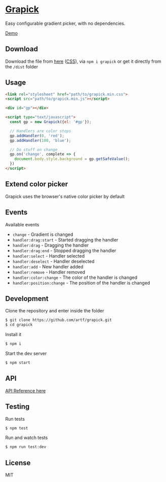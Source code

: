 # [Grapick](https://artf.github.io/grapick)

Easy configurable gradient picker, with no dependencies.

[Demo](https://artf.github.io/grapick)





## Download

Download the file from [here](https://cdn.rawgit.com/artf/grapick/master/dist/grapick.min.js) ([CSS](https://cdn.rawgit.com/artf/grapick/master/dist/grapick.min.css)), via `npm i grapick` or get it directly from the `/dist` folder





## Usage

```html
<link rel="stylesheet" href="path/to/grapick.min.css">
<script src="path/to/grapick.min.js"></script>

<div id="gp"></div>

<script type="text/javascript">
  const gp = new Grapick({el: '#gp'});

  // Handlers are color stops
  gp.addHandler(0, 'red');
  gp.addHandler(100, 'blue');

  // Do stuff on change
  gp.on('change', complete => {
    document.body.style.background = gp.getSafeValue();
  })
</script>
```





## Extend color picker

Grapick uses the browser's native color picker by default





## Events

Available events

* `change` - Gradient is changed
* `handler:drag:start` - Started dragging the handler
* `handler:drag` - Dragging the handler
* `handler:drag:end` - Stopped dragging the handler
* `handler:select` - Handler selected
* `handler:deselect` - Handler deselected
* `handler:add` - New handler added
* `handler:remove` - Handler removed
* `handler:color:change` - The color of the handler is changed
* `handler:position:change` - The position of the handler is changed





## Development

Clone the repository and enter inside the folder

```sh
$ git clone https://github.com/artf/grapick.git
$ cd grapick
```

Install it

```sh
$ npm i
```

Start the dev server

```sh
$ npm start
```





## API

[API Reference here](./docs/API.md)





## Testing

Run tests

```sh
$ npm test
```

Run and watch tests

```sh
$ npm run test:dev
```





## License

MIT
